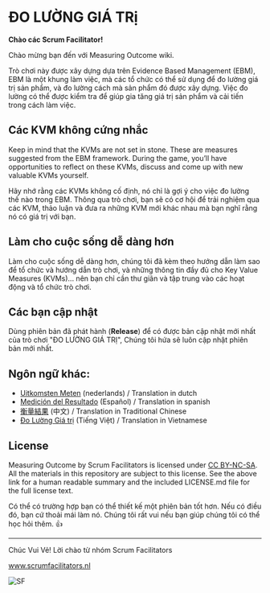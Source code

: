# ĐO LƯỜNG GIÁ TRị

**Chào các Scrum Facilitator!**

Chào mừng bạn đến với Measuring Outcome wiki.

Trò chơi này được xây dựng dựa trên Evidence Based Management (EBM), EBM là một khung làm việc, mà các tổ chức có thể sử dụng để đo lường giá trị sản phẩm, và đo lường cách mà sản phẩm đó được xây dựng. Việc đo lường có thể được kiểm tra để giúp gia tăng giá trị sản phẩm và cải tiến trong cách làm việc.

## Các KVM không cứng nhắc

Keep in mind that the KVMs are not set in stone. These are measures suggested from the EBM framework. During the game, you’ll have opportunities to reflect on these KVMs, discuss and come up with new valuable KVMs yourself. 

Hãy nhớ rằng các KVMs không cố định, nó chỉ là gợi ý cho việc đo lường thế nào trong EBM. Thông qua trò chơi, bạn sẽ có cơ hội để trải nghiệm qua các KVM, thảo luận và đưa ra những KVM mới khác nhau mà bạn nghĩ rằng nó có giá trị với bạn.

## Làm cho cuộc sống dễ dàng hơn

Làm cho cuộc sống dễ dàng hơn, chúng tôi đã kèm theo hướng dẫn làm sao để tổ chức và hướng dẫn trò chơi, và những thông tin đầy đủ cho Key Value Measures (KVMs)... nên bạn chỉ cần thư giãn và tập trung vào các hoạt động và tổ chức trò chơi.

## Các bạn cập nhật

Dùng phiên bản đã phát hành (**Release**) để có được bản cập nhật mới nhất của trò chơi "ĐO LƯỜNG GIÁ TRỊ", Chúng tôi hứa sẽ luôn cập nhật phiên bản mới nhất.

## Ngôn ngữ khác:

- [Uitkomsten Meten](https://github.com/ScrumFacilitators/measuringoutcome-nl/releases/latest) (nederlands) / Translation in dutch
- [Medición del Resultado](https://github.com/ScrumFacilitators/measuringoutcome-es/releases/latest) (Español) / Translation in spanish
- [衡量結果](https://github.com/ScrumFacilitators/measuringoutcome-cht/releases/latest) (中文) / Translation in Traditional Chinese
- [Đo Lường Giá trị](https://github.com/ScrumFacilitators/measuringoutcome-vn/releases/latest) (Tiếng Việt) / Translation in Vietnamese

## License

Measuring Outcome by Scrum Facilitators is licensed under [CC BY-NC-SA](https://creativecommons.org/licenses/by-nc-sa/4.0/). All the materials in this repository are subject to this license. See the above link for a human readable summary and the included LICENSE.md file for the full license text.

Có thể có trường hợp bạn có thể thiết kế một phiên bản tốt hơn. Nếu có điều đó, bạn cứ thoải mái làm nó. Chúng tôi rất vui nếu bạn giúp chúng tôi có thể học hỏi thêm. 👍 

***

Chúc Vui Vẻ!
Lời chào từ nhóm Scrum Facilitators

www.scrumfacilitators.nl

![SF](https://www.scrumfacilitators.nl/wp-content/uploads/2020/04/cropped-SCRUMFACILITATOR_Mesa-de-trabajo-1-150x150-1-1.png)

